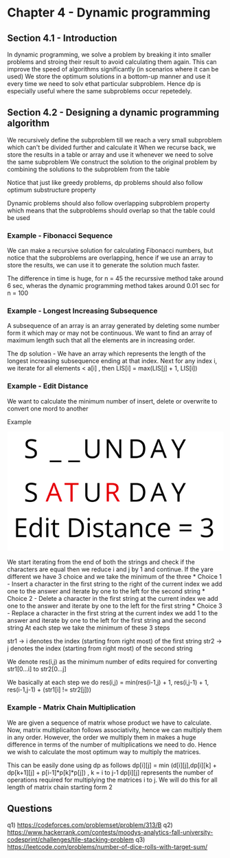# Chapter 4 - Dynamic programming

## Section 4.1 - Introduction

In dynamic programming, we solve a problem by breaking it into smaller problems and stroing their result to avoid
calculating them again. This can improve the speed of algorithms significantly (in scenarios where it can be used)
We store the optimum solutions in a bottom-up manner and use it every time we need to solv ethat particular subproblem.
Hence dp is especially useful where the same subproblems occur repetedely.

## Section 4.2 - Designing a dynamic programming algorithm

We recursively define the subproblem till we reach a very small subproblem which can't be divided further and calculate it
When we recurse back, we store the results in a table or array and use it whenever we need to solve the same subproblem
We construct the solution to the original problem by combining the solutions to the subproblem from the table

Notice that just like greedy problems, dp problems should also follow optimum substructure property

Dynamic problems should also follow overlapping subproblem property which means that the subproblems should overlap so that the table could be 
used

### Example - Fibonacci Sequence

We can make a recursive solution for calculating Fibonacci numbers, but notice that the subproblems are overlapping, hence if we use an array to 
store the results, we can use it to generate the solution much faster.

The difference in time is huge, for n = 45 the recurssive method take around 6 sec, wheras the dynamic programming method takes around 0.01 sec for n = 100

### Example - Longest Increasing Subsequence

A subsequence of an array is an array generated by deleting some number form it which may or may not be continuous.
We want to find an array of maximum length such that all the elements are in increasing order.

The dp solution -
We have an array which represents the length of the longest increasing subsequence ending at that index.
Next for any index i, we iterate for all elements < a[i] , then LIS[i] = max(LIS[j] + 1, LIS[i])

### Example - Edit Distance

We want to calculate the minimum number of insert, delete or overwrite to convert one mord to another

Example

![](edit_distance.png)

We start iterating from the end of both the strings and check if the characters are equal then we reduce i and j by 1 and continue.
If the yare different we have 3 choice and we take the minimum of the three
    * Choice 1 - Insert a character in the first string to the right of the current index
        we add one to the answer and iterate by one to the left for the second string
    * Choice 2 - Delete a character in the first string at the current index
        we add one to the answer and iterate by one to the left for the first string
    * Choice 3 - Replace a character in the first string at the current index
        we add 1 to the answer and iterate by one to the left for the first string and the second string
At each step we take the minimum of these 3 steps

str1 ->  i denotes the index (starting from right most) of the first string
str2 ->  j denotes the index (starting from right most) of the second string

We denote res(i,j) as the minimum number of edits required for converting str1[0...i] to str2[0...j]

We basically at each step we do
res(i,j) = min(res(i-1,j) + 1, res(i,j-1) + 1, res(i-1,j-1) + (str1[i] != str2[j]))

### Example - Matrix Chain Multiplication

We are given a sequence of matrix whose product we have to calculate. Now, matrix multiplicaiton follows associativity, hence we can multiply 
them in any order. However, the order we multiply them in makes a huge difference in terms of the number of multiplications we need to do.
Hence we wish to calculate the most optimum way to multiply the matrices.

This can be easily done using dp as follows
dp[i][j]  = min (d[i][j],dp[i][k] + dp[k+1][j] + p[i-1]*p[k]*p[j]) , k = i to j-1
dp[i][j] represents the number of operations required for multiplying the matrices i to j.
We will do this for all length of matrix chain starting form 2 

## Questions
q1) https://codeforces.com/problemset/problem/313/B
q2) https://www.hackerrank.com/contests/moodys-analytics-fall-university-codesprint/challenges/tile-stacking-problem
q3) https://leetcode.com/problems/number-of-dice-rolls-with-target-sum/